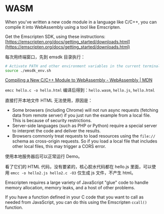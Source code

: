 # WASM

When you've written a new code module in a language like C/C++, you can compile it into WebAssembly using a tool like Emscripten.

Get the Emscripten SDK, using these instructions: [https://emscripten.org/docs/getting_started/downloads.html](https://emscripten.org/docs/getting_started/downloads.html)

每次用终端窗口，先到 emsdk 目录执行：

```sh
# Activate PATH and other environment variables in the current terminal
source ./emsdk_env.sh
```

[Compiling a New C/C++ Module to WebAssembly - WebAssembly | MDN](https://developer.mozilla.org/en-US/docs/WebAssembly/C_to_wasm)

`emcc hello.c -o hello.html` 编译后得到：`hello.wasm`, `hello.js`, `hello.html`

直接打开本地文件 HTML 无法使用，原因是：

- Some browsers (including Chrome) will not run async requests (fetching data from remote server) if you just run the example from a local file. This is because of security restrictions.
- Server-side languages (such as PHP or Python) require a special server to interpret the code and deliver the results.
- Browsers commonly treat requests to load resources using the `file://` schema as cross-origin requests. So if you load a local file that includes other local files, this may trigger a CORS error.

使用本地服务器后可以正常运行 Demo。

看了它们的 HTML 代码，没有要紧的，核心胶水代码都在 hello.js 里面，可以使用 `emcc -o hello2.js hello2.c -O3` 仅生成 js 文件，不产生 html。

Emscripten requires a large variety of JavaScript "glue" code to handle memory allocation, memory leaks, and a host of other problems.

If you have a function defined in your C code that you want to call as needed from JavaScript, you can do this using the Emscripten `ccall()` function.
